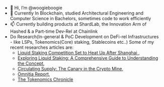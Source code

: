 - 👋 Hi, I’m @woogieboogie
- 🌱 Currently In Blockchain, studied Architectural Engineering and Computer Science in Bachelors, sometimes code to work efficiently
- 📫 Currently building products at ShardLab, the Innovation Arm of Hashed & a Part-time Dev-Rel at Chainlink
- Do Research(In-general & PoC Development on DeFi-rel Infrastructures - like LSPs, Tokenomics(Core) staking, Stablecoins etc..) Some of my recent researches articles are:
  - [Liquid Staking Competition Set to Heat Up After Shanghai ]( https://xangle.io/en/research/detail/1129),
  - [Exploring Liquid Staking: A Comprehensive Guide to Understanding the Concept](https://xangle.io/en/research/detail/1070),
  - [Circulating Supply: The Canary in the Crypto Mine](https://xangle.io/en/research/detail/1672),
  - [Omnitia Report](https://xangle.io/en/research/detail/2108), 
  - [The Tokenomics Chronicle](https://xangle.io/en/research/detail/2115)
<!---
woogieboogie-jl/woogieboogie-jl is a ✨ special ✨ repository because its `README.md` (this file) appears on your GitHub profile.
You can click the Preview link to take a look at your changes.
--->
